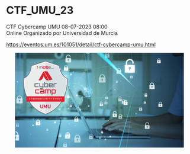 # CTF_UMU_23
 CTF Cybercamp UMU  08-07-2023 08:00  
 Online 
 Organizado por Universidad de Murcia 
 
 https://eventos.um.es/101051/detail/ctf-cybercamp-umu.html

<p align="center">
  <img src="./cyber_stego.jpg" alt="image" width="456"/>
</p>
